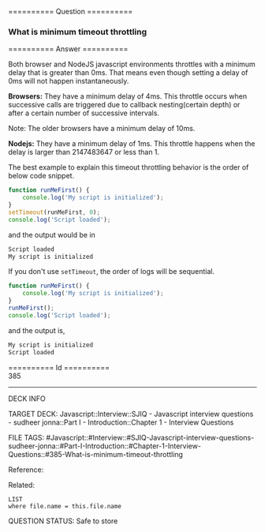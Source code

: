 ========== Question ==========  

### What is minimum timeout throttling  

========== Answer ==========  

Both browser and NodeJS javascript environments throttles with a minimum delay that is greater than 0ms. That means even though setting a delay of 0ms will not happen instantaneously.

**Browsers:** They have a minimum delay of 4ms. This throttle occurs when successive calls are triggered due to callback nesting(certain depth) or after a certain number of successive intervals.

Note: The older browsers have a minimum delay of 10ms.

**Nodejs:** They have a minimum delay of 1ms. This throttle happens when the delay is larger than 2147483647 or less than 1.

The best example to explain this timeout throttling behavior is the order of below code snippet.

```javascript
function runMeFirst() {
    console.log('My script is initialized');
}
setTimeout(runMeFirst, 0);
console.log('Script loaded');
```

and the output would be in

```cmd
Script loaded
My script is initialized
```

If you don't use `setTimeout`, the order of logs will be sequential.

```javascript
function runMeFirst() {
    console.log('My script is initialized');
}
runMeFirst();
console.log('Script loaded');
```

and the output is,

```cmd
My script is initialized
Script loaded
```

========== Id ==========  
385

---

DECK INFO

TARGET DECK: Javascript::Interview::SJIQ - Javascript interview questions - sudheer jonna::Part I - Introduction::Chapter 1 - Interview Questions

FILE TAGS: #Javascript::#Interview::#SJIQ-Javascript-interview-questions-sudheer-jonna::#Part-I-Introduction::#Chapter-1-Interview-Questions::#385-What-is-minimum-timeout-throttling

Reference:

Related:

```dataview
LIST
where file.name = this.file.name
```

QUESTION STATUS: Safe to store
